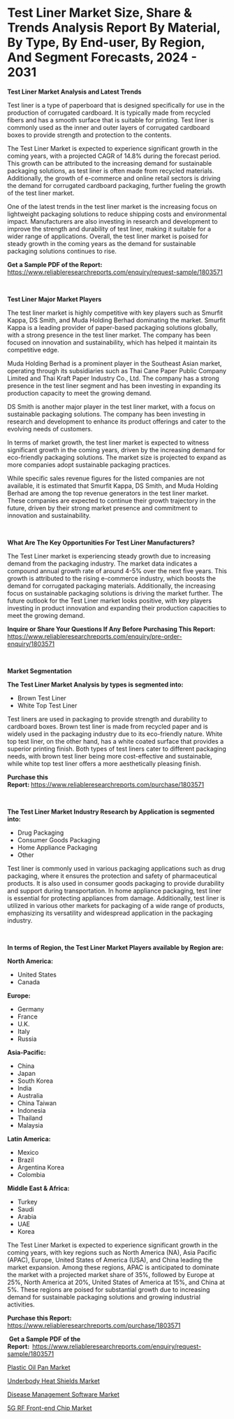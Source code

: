 <p><h1>Test Liner Market Size, Share & Trends Analysis Report By Material, By Type, By End-user, By Region, And Segment Forecasts, 2024 - 2031</h1></p><p><strong>Test Liner Market Analysis and Latest Trends</strong></p>
<p><p>Test liner is a type of paperboard that is designed specifically for use in the production of corrugated cardboard. It is typically made from recycled fibers and has a smooth surface that is suitable for printing. Test liner is commonly used as the inner and outer layers of corrugated cardboard boxes to provide strength and protection to the contents.</p><p>The Test Liner Market is expected to experience significant growth in the coming years, with a projected CAGR of 14.8% during the forecast period. This growth can be attributed to the increasing demand for sustainable packaging solutions, as test liner is often made from recycled materials. Additionally, the growth of e-commerce and online retail sectors is driving the demand for corrugated cardboard packaging, further fueling the growth of the test liner market.</p><p>One of the latest trends in the test liner market is the increasing focus on lightweight packaging solutions to reduce shipping costs and environmental impact. Manufacturers are also investing in research and development to improve the strength and durability of test liner, making it suitable for a wider range of applications. Overall, the test liner market is poised for steady growth in the coming years as the demand for sustainable packaging solutions continues to rise.</p></p>
<p><strong>Get a Sample PDF of the Report:&nbsp;</strong> <a href="https://www.reliableresearchreports.com/enquiry/request-sample/1803571">https://www.reliableresearchreports.com/enquiry/request-sample/1803571</a></p>
<p>&nbsp;</p>
<p><strong>Test Liner Major Market Players</strong></p>
<p><p>The test liner market is highly competitive with key players such as Smurfit Kappa, DS Smith, and Muda Holding Berhad dominating the market. Smurfit Kappa is a leading provider of paper-based packaging solutions globally, with a strong presence in the test liner market. The company has been focused on innovation and sustainability, which has helped it maintain its competitive edge.</p><p>Muda Holding Berhad is a prominent player in the Southeast Asian market, operating through its subsidiaries such as Thai Cane Paper Public Company Limited and Thai Kraft Paper Industry Co., Ltd. The company has a strong presence in the test liner segment and has been investing in expanding its production capacity to meet the growing demand.</p><p>DS Smith is another major player in the test liner market, with a focus on sustainable packaging solutions. The company has been investing in research and development to enhance its product offerings and cater to the evolving needs of customers.</p><p>In terms of market growth, the test liner market is expected to witness significant growth in the coming years, driven by the increasing demand for eco-friendly packaging solutions. The market size is projected to expand as more companies adopt sustainable packaging practices.</p><p>While specific sales revenue figures for the listed companies are not available, it is estimated that Smurfit Kappa, DS Smith, and Muda Holding Berhad are among the top revenue generators in the test liner market. These companies are expected to continue their growth trajectory in the future, driven by their strong market presence and commitment to innovation and sustainability.</p></p>
<p>&nbsp;</p>
<p><strong>What Are The Key Opportunities For Test Liner Manufacturers?</strong></p>
<p><p>The Test Liner market is experiencing steady growth due to increasing demand from the packaging industry. The market data indicates a compound annual growth rate of around 4-5% over the next five years. This growth is attributed to the rising e-commerce industry, which boosts the demand for corrugated packaging materials. Additionally, the increasing focus on sustainable packaging solutions is driving the market further. The future outlook for the Test Liner market looks positive, with key players investing in product innovation and expanding their production capacities to meet the growing demand.</p></p>
<p><strong>Inquire or Share Your Questions If Any Before Purchasing This Report:</strong> <a href="https://www.reliableresearchreports.com/enquiry/pre-order-enquiry/1803571">https://www.reliableresearchreports.com/enquiry/pre-order-enquiry/1803571</a></p>
<p>&nbsp;</p>
<p><strong>Market Segmentation</strong></p>
<p><strong>The Test Liner Market Analysis by types is segmented into:</strong></p>
<p><ul><li>Brown Test Liner</li><li>White Top Test Liner</li></ul></p>
<p><p>Test liners are used in packaging to provide strength and durability to cardboard boxes. Brown test liner is made from recycled paper and is widely used in the packaging industry due to its eco-friendly nature. White top test liner, on the other hand, has a white coated surface that provides a superior printing finish. Both types of test liners cater to different packaging needs, with brown test liner being more cost-effective and sustainable, while white top test liner offers a more aesthetically pleasing finish.</p></p>
<p><strong>Purchase this Report:&nbsp;</strong><a href="https://www.reliableresearchreports.com/purchase/1803571">https://www.reliableresearchreports.com/purchase/1803571</a></p>
<p>&nbsp;</p>
<p><strong>The Test Liner Market Industry Research by Application is segmented into:</strong></p>
<p><ul><li>Drug Packaging</li><li>Consumer Goods Packaging</li><li>Home Appliance Packaging</li><li>Other</li></ul></p>
<p><p>Test liner is commonly used in various packaging applications such as drug packaging, where it ensures the protection and safety of pharmaceutical products. It is also used in consumer goods packaging to provide durability and support during transportation. In home appliance packaging, test liner is essential for protecting appliances from damage. Additionally, test liner is utilized in various other markets for packaging of a wide range of products, emphasizing its versatility and widespread application in the packaging industry.</p></p>
<p>&nbsp;</p>
<p><strong>In terms of Region, the Test Liner Market Players available by Region are:</strong></p>
<p>
    <p> <strong> North America: </strong>
        <ul>
            <li>United States</li>
            <li>Canada</li>
        </ul>
        </p> 
    <p> <strong> Europe: </strong>
        <ul>
            <li>Germany</li>
            <li>France</li>
            <li>U.K.</li>
            <li>Italy</li>
            <li>Russia</li>
        </ul>
        </p> 
    <p> <strong> Asia-Pacific: </strong>
        <ul>
            <li>China</li>
            <li>Japan</li>
            <li>South Korea</li>
            <li>India</li>
            <li>Australia</li>
            <li>China Taiwan</li>
            <li>Indonesia</li>
            <li>Thailand</li>
            <li>Malaysia</li>
        </ul>
        </p> 
    <p> <strong> Latin America: </strong>
        <ul>
            <li>Mexico</li>
            <li>Brazil</li>
            <li>Argentina Korea</li>
            <li>Colombia</li>
        </ul>
        </p> 
    <p> <strong> Middle East & Africa: </strong>
        <ul>
            <li>Turkey</li>
            <li>Saudi</li>
            <li>Arabia</li>
            <li>UAE</li>
            <li>Korea</li>
        </ul>
    </p>
    </p>
<p><p>The Test Liner Market is expected to experience significant growth in the coming years, with key regions such as North America (NA), Asia Pacific (APAC), Europe, United States of America (USA), and China leading the market expansion. Among these regions, APAC is anticipated to dominate the market with a projected market share of 35%, followed by Europe at 25%, North America at 20%, United States of America at 15%, and China at 5%. These regions are poised for substantial growth due to increasing demand for sustainable packaging solutions and growing industrial activities.</p></p>
<p><strong>Purchase this Report: </strong><a href="https://www.reliableresearchreports.com/purchase/1803571">https://www.reliableresearchreports.com/purchase/1803571</a></p>
<p>&nbsp;<strong>Get a Sample PDF of the Report:&nbsp;&nbsp;</strong><a href="https://www.reliableresearchreports.com/enquiry/request-sample/1803571">https://www.reliableresearchreports.com/enquiry/request-sample/1803571</a></p>
<p><strong></strong></p>
<p><p><a href="https://view.publitas.com/reportprime-1/plastic-oil-pan-market-share-market-new-trends-analysis-report-by-type-by-application-by-end-use-by-region-and-segment-forecasts-2023-2030/">Plastic Oil Pan Market</a></p><p><a href="https://view.publitas.com/reportprime-1/underbody-heat-shields-market-analysis-examines-its-scope-on-growth-opportunities-and-forecasted-trends-spanning-from-2023-to-2030/">Underbody Heat Shields Market</a></p><p><a href="https://view.publitas.com/reportprime-1/disease-management-software-market-research-report-forecasted-for-period-from-2023-2030-by-market-type-market-application-and-region/">Disease Management Software Market</a></p><p><a href="https://funky-papaya-cf4.notion.site/5G-RF-Front-end-Chip-Market-Research-Report-Reveals-The-Latest-Trends-And-Opportunities-of-this-Mark-f1b656ec93594949b781c30d2fd7156d">5G RF Front-end Chip Market</a></p></p>